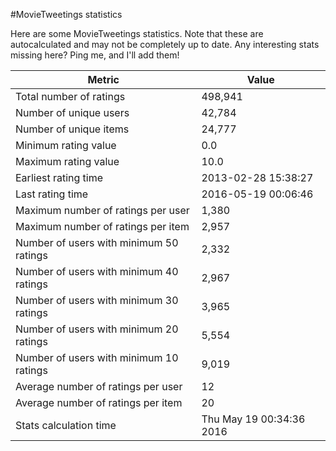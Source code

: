 #MovieTweetings statistics

Here are some MovieTweetings statistics. Note that these are autocalculated and may not be completely up to date. Any interesting stats missing here? Ping me, and I'll add them!

Metric | Value
--- | ---
Total number of ratings                 | 498,941
Number of unique users                  | 42,784
Number of unique items                  | 24,777
Minimum rating value                    | 0.0
Maximum rating value                    | 10.0
Earliest rating time                    | 2013-02-28 15:38:27
Last rating time                        | 2016-05-19 00:06:46
Maximum number of ratings per user      | 1,380
Maximum number of ratings per item      | 2,957
Number of users with minimum 50 ratings | 2,332
Number of users with minimum 40 ratings | 2,967
Number of users with minimum 30 ratings | 3,965
Number of users with minimum 20 ratings | 5,554
Number of users with minimum 10 ratings | 9,019
Average number of ratings per user      | 12
Average number of ratings per item      | 20
Stats calculation time                  | Thu May 19 00:34:36 2016

